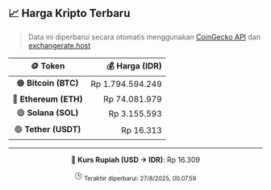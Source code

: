 

<!-- HARGA_KRIPTO -->
## 📈 Harga Kripto Terbaru

> Data ini diperbarui secara otomatis menggunakan [CoinGecko API](https://www.coingecko.com/) dan [exchangerate.host](https://exchangerate.host/)

<div align="center">

| 🪙 Token | 💰 Harga (IDR) |
|:------:|---------------:|
| 🟠 **Bitcoin (BTC)**   | Rp 1.794.594.249 |
| 🔵 **Ethereum (ETH)**  | Rp 74.081.979 |
| 🟣 **Solana (SOL)**    | Rp 3.155.593 |
| 🟢 **Tether (USDT)**   | Rp 16.313 |

---

💱 **Kurs Rupiah (USD → IDR)**: Rp 16.309

🕒 <sub>Terakhir diperbarui: 27/8/2025, 00.07.59</sub>

</div>
<!-- /HARGA_KRIPTO -->